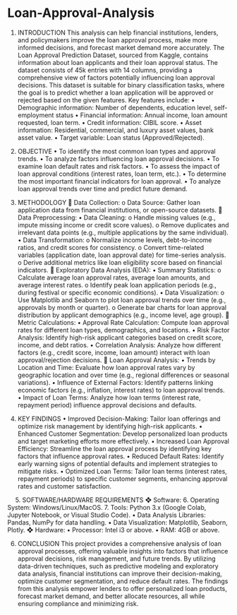 # Loan-Approval-Analysis

1.	INTRODUCTION
This analysis can help financial institutions, lenders, and policymakers improve the loan approval process, make more informed decisions, and forecast market demand more accurately.
The Loan Approval Prediction Dataset, sourced from Kaggle, contains information about loan applicants and their loan approval status.
The dataset consists of 45k entries with 14 columns, providing a comprehensive view of factors potentially influencing loan approval decisions. This dataset is suitable for binary classification tasks, where the goal is to predict whether a loan application will be approved or rejected based on the given features.
Key features include:
•	Demographic information: Number of dependents, education level, self-employment status
•	Financial information: Annual income, loan amount requested, loan term.
•	Credit information: CIBIL score.
•	Asset information: Residential, commercial, and luxury asset values, bank asset value.
•	Target variable: Loan status (Approved/Rejected).
2.	OBJECTIVE
•	To identify the most common loan types and approval trends.
•	To analyze factors influencing loan approval decisions.
•	To examine loan default rates and risk factors.
•	To assess the impact of loan approval conditions (interest rates, loan term, etc.).
•	To determine the most important financial indicators for loan approval.
•	To analyze loan approval trends over time and predict future demand.
3.	METHODOLOGY
	Data Collection:
o	Data Source: Gather loan application data from financial institutions, or open-source datasets.
	Data Preprocessing:
•	Data Cleaning:
o	Handle missing values (e.g., impute missing income or credit score values).
o	Remove duplicates and irrelevant data points (e.g., multiple applications by the same individual).
•	Data Transformation:
o	Normalize income levels, debt-to-income ratios, and credit scores for consistency.
o	Convert time-related variables (application date, loan approval date) for time-series analysis.
o	Derive additional metrics like loan eligibility score based on financial indicators.
	Exploratory Data Analysis (EDA):
•	Summary Statistics:
o	Calculate average loan approval rates, average loan amounts, and average interest rates.
o	Identify peak loan application periods (e.g., during festival or specific economic conditions).
•	Data Visualization:
o	Use Matplotlib and Seaborn to plot loan approval trends over time (e.g., approvals by month or quarter).
o	Generate bar charts for loan approval distribution by applicant demographics (e.g., income level, age group).
	Metric Calculations:
•	Approval Rate Calculation: Compute loan approval rates for different loan types, demographics, and locations.
•	Risk Factor Analysis: Identify high-risk applicant categories based on credit score, income, and debt ratios.
•	Correlation Analysis: Analyze how different factors (e.g., credit score, income, loan amount) interact with loan approval/rejection decisions.
	Loan Approval Analysis:
•	Trends by Location and Time: Evaluate how loan approval rates vary by geographic location and over time (e.g., regional differences or seasonal variations).
•	Influence of External Factors: Identify patterns linking economic factors (e.g., inflation, interest rates) to loan approval trends.
•	Impact of Loan Terms: Analyze how loan terms (interest rate, repayment period) influence approval decisions and defaults.

4.	KEY FINDINGS
•	Improved Decision-Making: Tailor loan offerings and optimize risk management by identifying high-risk applicants.
•	Enhanced Customer Segmentation: Develop personalized loan products and target marketing efforts more effectively.
•	Increased Loan Approval Efficiency: Streamline the loan approval process by identifying key factors that influence approval rates.
•	Reduced Default Rates: Identify early warning signs of potential defaults and implement strategies to mitigate risks.
•	Optimized Loan Terms: Tailor loan terms (interest rates, repayment periods) to specific customer segments, enhancing approval rates and customer satisfaction.

 
5.	SOFTWARE/HARDWARE REQUIREMENTS 
 ❖ Software:
6.	Operating System: Windows/Linux/MacOS.
7.	Tools: Python 3.x (Google Colab, Jupyter Notebook, or Visual Studio Code).
•	Data Analysis Libraries: Pandas, NumPy for data handling.
•	Data Visualization: Matplotlib, Seaborn, Plotly.
❖ Hardware:
•	Processor: Intel i3 or above.
•	RAM: 4GB or above.

6.	CONCLUSION
This project provides a comprehensive analysis of loan approval processes, offering valuable insights into factors that influence approval decisions, risk management, and future trends. By utilizing data-driven techniques, such as predictive modeling and exploratory data analysis, financial institutions can improve their decision-making, optimize customer segmentation, and reduce default rates. The findings from this analysis empower lenders to offer personalized loan products, forecast market demand, and better allocate resources, all while ensuring compliance and minimizing risk. 
